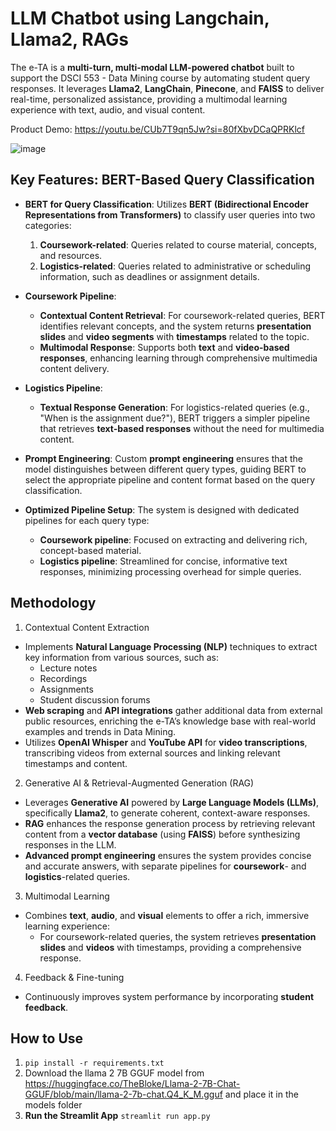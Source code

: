 # LLM Chatbot using Langchain, Llama2, RAGs
The e-TA is a **multi-turn, multi-modal LLM-powered chatbot** built to support the DSCI 553 - Data Mining course by automating student query responses. It leverages **Llama2**, **LangChain**, **Pinecone**, and **FAISS** to deliver real-time, personalized assistance, providing a multimodal learning experience with text, audio, and visual content.

Product Demo:  https://youtu.be/CUb7T9qn5Jw?si=80fXbvDCaQPRKlcf  

![image](https://github.com/user-attachments/assets/33865329-91ef-4a98-b8c8-1b627c79baa1)

## Key Features: BERT-Based Query Classification

- **BERT for Query Classification**: Utilizes **BERT (Bidirectional Encoder Representations from Transformers)** to classify user queries into two categories:
  1. **Coursework-related**: Queries related to course material, concepts, and resources.
  2. **Logistics-related**: Queries related to administrative or scheduling information, such as deadlines or assignment details.

- **Coursework Pipeline**:
  - **Contextual Content Retrieval**: For coursework-related queries, BERT identifies relevant concepts, and the system returns **presentation slides** and **video segments** with **timestamps** related to the topic.
  - **Multimodal Response**: Supports both **text** and **video-based responses**, enhancing learning through comprehensive multimedia content delivery.

- **Logistics Pipeline**:
  - **Textual Response Generation**: For logistics-related queries (e.g., "When is the assignment due?"), BERT triggers a simpler pipeline that retrieves **text-based responses** without the need for multimedia content.

- **Prompt Engineering**: Custom **prompt engineering** ensures that the model distinguishes between different query types, guiding BERT to select the appropriate pipeline and content format based on the query classification.

- **Optimized Pipeline Setup**: The system is designed with dedicated pipelines for each query type:
  - **Coursework pipeline**: Focused on extracting and delivering rich, concept-based material.
  - **Logistics pipeline**: Streamlined for concise, informative text responses, minimizing processing overhead for simple queries.

## Methodology

1. Contextual Content Extraction
- Implements **Natural Language Processing (NLP)** techniques to extract key information from various sources, such as:
  - Lecture notes
  - Recordings
  - Assignments
  - Student discussion forums
- **Web scraping** and **API integrations** gather additional data from external public resources, enriching the e-TA’s knowledge base with real-world examples and trends in Data Mining.
- Utilizes **OpenAI Whisper** and **YouTube API** for **video transcriptions**, transcribing videos from external sources and linking relevant timestamps and content.
  
2. Generative AI & Retrieval-Augmented Generation (RAG)
- Leverages **Generative AI** powered by **Large Language Models (LLMs)**, specifically **Llama2**, to generate coherent, context-aware responses.
- **RAG** enhances the response generation process by retrieving relevant content from a **vector database** (using **FAISS**) before synthesizing responses in the LLM.
- **Advanced prompt engineering** ensures the system provides concise and accurate answers, with separate pipelines for **coursework**- and **logistics**-related queries.

3. Multimodal Learning
- Combines **text**, **audio**, and **visual** elements to offer a rich, immersive learning experience:
  - For coursework-related queries, the system retrieves **presentation slides** and **videos** with timestamps, providing a comprehensive response.

4. Feedback & Fine-tuning
- Continuously improves system performance by incorporating **student feedback**.


## How to Use

1. `pip install -r requirements.txt`
2. Download the llama 2 7B GGUF model from https://huggingface.co/TheBloke/Llama-2-7B-Chat-GGUF/blob/main/llama-2-7b-chat.Q4_K_M.gguf and place it in the models folder
3. **Run the Streamlit App**
 `streamlit run app.py`
